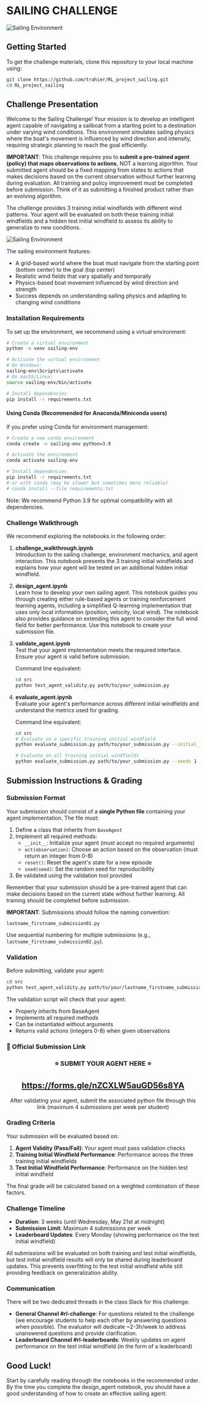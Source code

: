 # SAILING CHALLENGE

![Sailing Environment](illustration_challenge.png)

## Getting Started

To get the challenge materials, clone this repository to your local machine using:

```bash
git clone https://github.com/trahier/RL_project_sailing.git
cd RL_project_sailing
```

## Challenge Presentation

Welcome to the Sailing Challenge! Your mission is to develop an intelligent agent capable of navigating a sailboat from a starting point to a destination under varying wind conditions. This environment simulates sailing physics where the boat's movement is influenced by wind direction and intensity, requiring strategic planning to reach the goal efficiently.

**IMPORTANT**: This challenge requires you to **submit a pre-trained agent (policy) that maps observations to actions**, NOT a learning algorithm. Your submitted agent should be a fixed mapping from states to actions that makes decisions based on the current observation without further learning during evaluation. All training and policy improvement must be completed before submission. Think of it as submitting a finished product rather than an evolving algorithm.

The challenge provides 3 training initial windfields with different wind patterns. Your agent will be evaluated on both these training initial windfields and a hidden test initial windfield to assess its ability to generalize to new conditions.

![Sailing Environment](sailing_environment.png)

The sailing environment features:
- A grid-based world where the boat must navigate from the starting point (bottom center) to the goal (top center)
- Realistic wind fields that vary spatially and temporally
- Physics-based boat movement influenced by wind direction and strength
- Success depends on understanding sailing physics and adapting to changing wind conditions

### Installation Requirements

To set up the environment, we recommend using a virtual environment:

```bash
# Create a virtual environment
python -m venv sailing-env

# Activate the virtual environment
# On Windows:
sailing-env\Scripts\activate
# On macOS/Linux:
source sailing-env/bin/activate

# Install dependencies
pip install -r requirements.txt
```

#### Using Conda (Recommended for Anaconda/Miniconda users)

If you prefer using Conda for environment management:

```bash
# Create a new conda environment
conda create -n sailing-env python=3.9

# Activate the environment
conda activate sailing-env

# Install dependencies
pip install -r requirements.txt
# or with conda (may be slower but sometimes more reliable)
# conda install --file requirements.txt
```

Note: We recommend Python 3.9 for optimal compatibility with all dependencies.

### Challenge Walkthrough

We recommend exploring the notebooks in the following order:

1. **challenge_walkthrough.ipynb**  
   Introduction to the sailing challenge, environment mechanics, and agent interaction. This notebook presents the 3 training initial windfields and explains how your agent will be tested on an additional hidden initial windfield.

2. **design_agent.ipynb**  
   Learn how to develop your own sailing agent. This notebook guides you through creating either rule-based agents or training reinforcement learning agents, including a simplified Q-learning implementation that uses only local information (position, velocity, local wind). The notebook also provides guidance on extending this agent to consider the full wind field for better performance. Use this notebook to create your submission file.
   
3. **validate_agent.ipynb**  
   Test that your agent implementation meets the required interface. Ensure your agent is valid before submission.
   
   Command line equivalent:
   ```bash
   cd src
   python test_agent_validity.py path/to/your_submission.py
   ```

4. **evaluate_agent.ipynb**  
   Evaluate your agent's performance across different initial windfields and understand the metrics used for grading.
   
   Command line equivalent:
   ```bash
   cd src
   # Evaluate on a specific training initial windfield
   python evaluate_submission.py path/to/your_submission.py --initial_windfield training_1 --seeds 42 43 44
   
   # Evaluate on all training initial windfields
   python evaluate_submission.py path/to/your_submission.py --seeds 1 2 3 4 5
   ```

## Submission Instructions & Grading

### Submission Format

Your submission should consist of a **single Python file** containing your agent implementation. The file must:

1. Define a class that inherits from `BaseAgent`
2. Implement all required methods: 
   - `__init__`: Initialize your agent (must accept no required arguments)
   - `act(observation)`: Choose an action based on the observation (must return an integer from 0-8)
   - `reset()`: Reset the agent's state for a new episode
   - `seed(seed)`: Set the random seed for reproducibility
3. Be validated using the validation tool provided

Remember that your submission should be a pre-trained agent that can make decisions based on the current state without further learning. All training should be completed before submission.

**IMPORTANT**: Submissions should follow the naming convention:
```
lastname_firstname_submission01.py
```
Use sequential numbering for multiple submissions (e.g., `lastname_firstname_submission02.py`).

### Validation

Before submitting, validate your agent:

```bash
cd src
python test_agent_validity.py path/to/your/lastname_firstname_submission01.py
```

The validation script will check that your agent:
- Properly inherits from BaseAgent
- Implements all required methods
- Can be instantiated without arguments
- Returns valid actions (integers 0-8) when given observations

### 📝 Official Submission Link

<div align="center">
<h3>⭐ SUBMIT YOUR AGENT HERE ⭐</h3>
<h2><a href="https://forms.gle/nZCXLW5auGD56s8YA">https://forms.gle/nZCXLW5auGD56s8YA</a></h2>
<p>After validating your agent, submit the associated python file through this link (maximum 4 submissions per week per student)</p>
</div>

### Grading Criteria

Your submission will be evaluated based on:

1. **Agent Validity (Pass/Fail)**: Your agent must pass validation checks
2. **Training Initial Windfield Performance**: Performance across the three training initial windfields
3. **Test Initial Windfield Performance**: Performance on the hidden test initial windfield

The final grade will be calculated based on a weighted combination of these factors.

### Challenge Timeline

- **Duration**: 3 weeks (until Wednesday, May 21st at midnight)
- **Submission Limit**: Maximum 4 submissions per week
- **Leaderboard Updates**: Every Monday (showing performance on the test initial windfield)

All submissions will be evaluated on both training and test initial windfields, but test initial windfield results will only be shared during leaderboard updates. This prevents overfitting to the test initial windfield while still providing feedback on generalization ability.

### Communication

There will be two dedicated threads in the class Slack for this challenge:
- **General Channel #rl-challenge**: For questions related to the challenge (we encourage students to help each other by answering questions when possible). The evaluator will dedicate ~2-3h/week to address unanswered questions and provide clarification.
- **Leaderboard Channel #rl-leaderboards**: Weekly updates on agent performance on the test initial windfield (in the form of a leaderboard)

## Good Luck!

Start by carefully reading through the notebooks in the recommended order. By the time you complete the design_agent notebook, you should have a good understanding of how to create an effective sailing agent.
